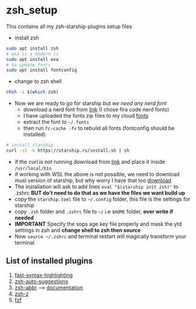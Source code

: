 # zsh_setup

This contains all my zsh-starship-plugins setup files

- install zsh
```bash
sudo apt install zsh
# exa is a modern ls
sudo apt install exa
# to update fonts
sudo apt install fontconfig
```

- change to zsh shell
```bash
chsh -s $(which zsh)
```

- Now we are ready to go for starship but _we need any nerd font_
	- download a nerd font from [link](https://www.nerdfonts.com/) (I chose fira code nerd fonts)
	- I have uploaded the fonts zip files to my cloud [fonts](https://nextcloud.silver1618.fun/s/Ls4ipSk35frgm8J)
	- extract the font to `~/.fonts`
	- then run `fc-cache -fv` to rebuild all fonts (fontconfig should be installed)

```bash
# install starship
curl -sS -k https://starship.rs/install.sh | sh
```
- if the curl is not running download from [link](https://sourceforge.net/projects/starship.mirror/files/v1.16.0/) and place it inside `/usr/local/bin`
- if working with WSL the above is not possible, we need to download musl version of starship, but why worry I have that too [download](https://nextcloud.silver1618.fun/s/Yg4rdpJyN8iPDar)
- The installation will ask to add lines `eval "$(starship init zsh)"`  to .zshrc **BUT do't need to do that as we have the files we want build up**
- copy the `starship.toml` file to `~/.config` folder, this file is the settings for starship
- copy `.zsh` folder and `.zshrc` file to `~/` i.e `$HOME` folder, **over write if needed**
- **IMPORTANT** Specify the sops age key file properly and mask the ytd settings in zsh and **change shell to zsh then source**
- Now `source ~/.zshrc` and terminal restart will magically transform your terminal

## List of installed plugins

1. [fast-syntax-highlighting](https://github.com/zdharma-continuum/fast-syntax-highlighting#installation)
2. [zsh-auto-suggestions](https://github.com/zsh-users/zsh-autosuggestions)
3. [zsh-abbr](https://github.com/olets/zsh-abbr) --> [documentation](https://zsh-abbr.olets.dev/)
4. [zsh-z](https://github.com/agkozak/zsh-z)
5. [fzf](https://github.com/junegunn/fzf)